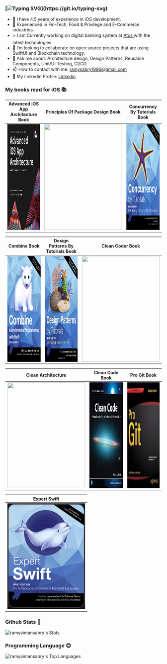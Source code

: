 

### [![Typing SVG](https://readme-typing-svg.herokuapp.com?font=Architects+Daughter&color=D79921&size=30&lines=Hi+I'm+Ramy+Sabry+👋;An+iOS+Software+Engineer...;)](https://git.io/typing-svg)

- 🔭 I have 4.5 years of experience in iOS development.
- 🌱 Experienced in Fin-Tech, Food & Privilege and E-Commerce industries.
- ⭐️ I am Currently working on digital banking system at <a href="https://atos.net/en/">Atos </a> with the latest technologies.
- 💼 I’m looking to collaborate on open source projects that are using SwiftUI and Blockchain technology.
- 💬 Ask me about: Architecture design, Design Patterns, Reusable Components, Unit/UI Testing, CI/CD.
- 📫 How to contact with me: ramysabry1996@gmail.com
- 🔗 My Linkedin Profile: [Linkedin](https://www.linkedin.com/in/ramy-sabry-153770117)



### My books read for iOS 📚

 Advanced iOS App Architecture Book | Principles Of Package Design Book | Concurrency By Tutorials Book
:-------------------------:|:-------------------------:|:-------------------------:
<img src="./images/advanced-ios-app-architecture.png" width="250" height="340"> |  <img src="./images/principles-of-package-design.png" width="250" height="340"> |  <img src="./images/concurrency-by-tutorials.png" width="250" height="340">

Combine Book | Design Patterns By Tutorials Book | Clean Coder Book
:-------------------------:|:-------------------------:|:-------------------------:
<img src="./images/combine.png" width="250" height="340"> |  <img src="./images/design-patterns-by-tutorials.jpg" width="250" height="340"> |  <img src="./images/clean-coder.png" width="250" height="340">

Clean Architecture | Clean Code Book | Pro Git Book
:-------------------------:|:-------------------------:|:-------------------------:
<img src="./images/clean-architecture.png" width="250" height="340"> |  <img src="./images/clean-code.jpg" width="250" height="340"> |  <img src="./images/pro-git.jpg" width="250" height="340">

Expert Swift |
:-------------------------:|
<img src="./images/expert-swift.png" width="250" height="340"> |



### Github Stats 🥇

![ramyaimansabry's Stats](https://github-readme-stats.vercel.app/api?username=ramyaimansabry&theme=vue-dark&show_icons=true&hide_border=true&count_private=true)



### Programming Language 😍

![ramyaimansabry's Top Languages](https://github-readme-stats.vercel.app/api/top-langs/?username=ramyaimansabry&theme=vue-dark&show_icons=true&hide_border=true&layout=compact)

